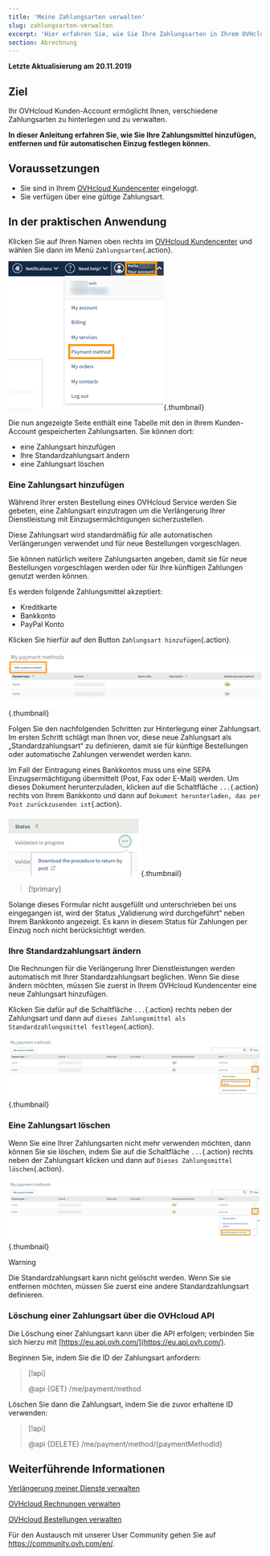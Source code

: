 ```yaml
---
title: 'Meine Zahlungsarten verwalten'
slug: zahlungsarten-verwalten
excerpt: 'Hier erfahren Sie, wie Sie Ihre Zahlungsarten in Ihrem OVHcloud Kundencenter hinzufügen und verwalten können'
section: Abrechnung
---
```


**Letzte Aktualisierung am 20.11.2019**

## Ziel

Ihr OVHcloud Kunden-Account ermöglicht Ihnen, verschiedene Zahlungsarten zu hinterlegen und zu verwalten.

**In dieser Anleitung erfahren Sie, wie Sie Ihre Zahlungsmittel hinzufügen, entfernen und für automatischen Einzug festlegen können.**

## Voraussetzungen

- Sie sind in Ihrem [OVHcloud Kundencenter](https://www.ovh.com/auth/?action=gotomanager) eingeloggt.
- Sie verfügen über eine gültige Zahlungsart.

## In der praktischen Anwendung

Klicken Sie auf Ihren Namen oben rechts im [OVHcloud Kundencenter](https://www.ovh.com/auth/?action=gotomanager) und wählen Sie dann im Menü `Zahlungsarten`{.action}.

![manage-payment-methods](images/managepaymentmethods1.png){.thumbnail}

Die nun angezeigte Seite enthält eine Tabelle mit den in Ihrem Kunden-Account gespeicherten Zahlungsarten. Sie können dort:

- eine Zahlungsart hinzufügen
- Ihre Standardzahlungsart ändern
- eine Zahlungsart löschen

### Eine Zahlungsart hinzufügen

Während Ihrer ersten Bestellung eines OVHcloud Service werden Sie gebeten, eine Zahlungsart einzutragen um die Verlängerung Ihrer Dienstleistung mit Einzugsermächtigungen sicherzustellen.

Diese Zahlungsart wird standardmäßig für alle automatischen Verlängerungen verwendet und für neue Bestellungen vorgeschlagen.

Sie können natürlich weitere Zahlungsarten angeben, damit sie für neue Bestellungen vorgeschlagen werden oder für Ihre künftigen Zahlungen genutzt werden können.

Es werden folgende Zahlungsmittel akzeptiert:

- Kreditkarte
- Bankkonto
- PayPal Konto 

Klicken Sie hierfür auf den Button `Zahlungsart hinzufügen`{.action}.

![manage-payment-methods](images/managepaymentmethods2.png){.thumbnail}

Folgen Sie den nachfolgenden Schritten zur Hinterlegung einer Zahlungsart. Im ersten Schritt schlägt man Ihnen vor, diese neue Zahlungsart als „Standardzahlungsart“ zu definieren, damit sie für künftige Bestellungen oder automatische Zahlungen verwendet werden kann.

Im Fall der Eintragung eines Bankkontos muss uns eine SEPA Einzugsermächtigung übermittelt (Post, Fax oder E-Mail) werden. Um dieses Dokument herunterzuladen, klicken auf die Schaltfläche `...`{.action} rechts von Ihrem Bankkonto und dann auf `Dokument herunterladen, das per Post zurückzusenden ist`{.action}.

![manage-payment-methods](images/managepaymentmethods2b.png){.thumbnail}

> [!primary]
>
Solange dieses Formular nicht ausgefüllt und unterschrieben bei uns eingegangen ist, wird der Status „Validierung wird durchgeführt“ neben Ihrem Bankkonto angezeigt. Es kann in diesem Status für Zahlungen per Einzug noch nicht berücksichtigt werden.
>


### Ihre Standardzahlungsart ändern

Die Rechnungen für die Verlängerung Ihrer Dienstleistungen werden automatisch mit Ihrer Standardzahlungsart beglichen. Wenn Sie diese ändern möchten, müssen Sie zuerst in Ihrem OVHcloud Kundencenter eine neue Zahlungsart hinzufügen.

Klicken Sie dafür auf die Schaltfläche `...`{.action} rechts neben der Zahlungsart und dann auf  `dieses Zahlungsmittel als Standardzahlungsmittel festlegen`{.action}.

![manage-payment-methods](images/managepaymentmethods3.png){.thumbnail}

### Eine Zahlungsart löschen

Wenn Sie eine Ihrer Zahlungsarten nicht mehr verwenden möchten, dann können Sie sie löschen, indem Sie auf die Schaltfläche `...`{.action} rechts neben der Zahlungsart klicken und dann auf `Dieses Zahlungsmittel löschen`{.action}.

![manage-payment-methods](images/managepaymentmethods4.png){.thumbnail}

> [!warning]
>
Die Standardzahlungsart kann nicht gelöscht werden. Wenn Sie sie entfernen möchten, müssen Sie zuerst eine andere Standardzahlungsart definieren.
>

### Löschung einer Zahlungsart über die OVHcloud API

Die Löschung einer Zahlungsart kann über die API erfolgen; verbinden Sie sich hierzu mit  [https://eu.api.ovh.com/](https://eu.api.ovh.com/).

Beginnen Sie, indem Sie die ID der Zahlungsart anfordern: 

> [!api]
>
> @api {GET} /me/payment/method 
>

Löschen Sie dann die Zahlungsart, indem Sie die zuvor erhaltene ID verwenden: 

> [!api]
>
> @api {DELETE} /me/payment/method/{paymentMethodId}
>

## Weiterführende Informationen

[Verlängerung meiner Dienste verwalten](https://docs.ovh.com/de/billing/anleitung_zur_nutzung_der_automatischen_verlangerung_bei_ovh/)

[OVHcloud Rechnungen verwalten](https://docs.ovh.com/de/billing/ovh-rechnungen-verwalten/)

[OVHcloud Bestellungen verwalten](https://docs.ovh.com/de/billing/bestellungen-verwalten-ovh/)

Für den Austausch mit unserer User Community gehen Sie auf <https://community.ovh.com/en/>.
